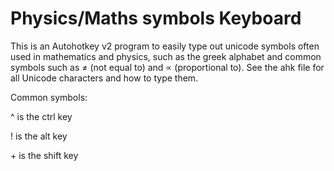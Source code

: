 # Physics/Maths symbols Keyboard
This is an Autohotkey v2 program to easily type out unicode symbols often used in mathematics and physics, such as the greek alphabet and common symbols such as ≠ (not equal to) and ∝ (proportional to).
See the ahk file for all Unicode characters and how to type them.

Common symbols:

^ is the ctrl key

! is the alt key

\+ is the shift key
  
